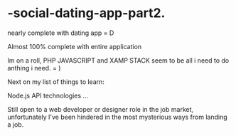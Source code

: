 # -social-dating-app-part2.
nearly complete with dating app = D

Almost 100% complete with entire application

Im on a roll, PHP JAVASCRIPT and XAMP STACK seem to be all i need to do anthing i need. = )

Next on my list of things to learn:

Node.js
API technologies 
...

Still open to a web developer or designer role in the job market, unfortunately I've been hindered in the most mysterious ways from landing a job.
